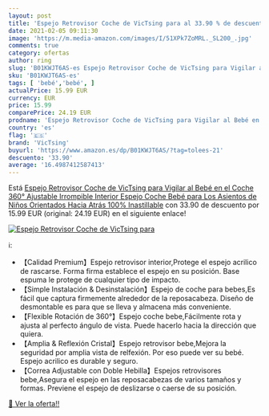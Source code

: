```yaml
---
layout: post
title: 'Espejo Retrovisor Coche de VicTsing para al 33.90 % de descuento'
date: 2021-02-05 09:11:30
image: 'https://m.media-amazon.com/images/I/51XPk7ZoMRL._SL200_.jpg'
comments: true
category: ofertas
author: ring
slug: 'B01KWJT6AS-es Espejo Retrovisor Coche de VicTsing para Vigilar al Bebé...'
sku: 'B01KWJT6AS-es'
tags: [ 'bebé','bebé', ]
actualPrice: 15.99 EUR
currency: EUR
price: 15.99
comparePrice: 24.19 EUR
prodname: 'Espejo Retrovisor Coche de VicTsing para Vigilar al Bebé en el Coche  360° Ajustable Irrompible Interior Espejo Coche Bebé  para Los Asientos de Niños Orientados Hacia Atrás 100% Inastillable'
country: 'es'
flag: '🇪🇸'
brand: 'VicTsing'
buyurl: 'https://www.amazon.es/dp/B01KWJT6AS/?tag=tolees-21'
descuento: '33.90'
average: '16.4987412587413'
---
```


Está [Espejo Retrovisor Coche de VicTsing para Vigilar al Bebé en el Coche  360° Ajustable Irrompible Interior Espejo Coche Bebé  para Los Asientos de Niños Orientados Hacia Atrás 100% Inastillable](https://www.amazon.es/dp/B01KWJT6AS/?tag=tolees-21) con 33.90 de descuento por 15.99 EUR (original: 24.19 EUR) en el siguiente enlace!

[![Espejo Retrovisor Coche de VicTsing para](https://m.media-amazon.com/images/I/51XPk7ZoMRL._SL200_.jpg)](https://www.amazon.es/dp/B01KWJT6AS/?tag=tolees-21)

ℹ️:

- 【Calidad Premium】Espejo retrovisor interior,Protege el espejo acrilico de rascarse. Forma firma establece el espejo en su posición. Base espuma le protege de cualquier tipo de impacto.
- 【Simple Instalación & Desinstalación】Espejo de coche para bebes,Es fácil que captura firmemente alrededor de la reposacabeza. Diseño de desmontable es para que se lleva y almacena más conveniente.
- 【Flexible Rotación de 360°】Espejo coche bebe,Fácilmente rota y ajusta al perfecto ángulo de vista. Puede hacerlo hacia la dirección que quiera.
- 【Amplia & Reflexión Cristal】Espejo retrovisor bebe,Mejora la seguridad por amplia vista de relfexión. Por eso puede ver su bebé. Espejo acrilico es durable y seguro.
- 【Correa Adjustable con Doble Hebilla】Espejos retrovisores bebe,Asegura el espejo en las reposacabezas de varios tamaños y formas. Previene el espejo de deslizarse o caerse de su posición.

[🛒 Ver la oferta!!](https://www.amazon.es/dp/B01KWJT6AS/?tag=tolees-21)
